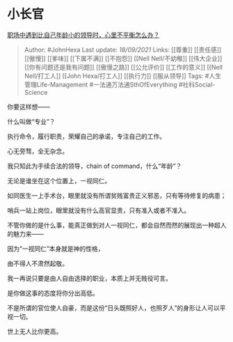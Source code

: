 # 小长官
[职场中遇到比自己年龄小的领导时，心里不平衡怎么办？](https://www.zhihu.com/question/486714620/answer/2126546084)

> Author: #JohnHexa 
Last update: *18/09/2021* 
Links: [[尊重]] [[责任感]] [[傲慢]] [[爹味]] [[下属不满]] [[不抱怨]] [[Nell Nell/不幼稚]] [[伟大企业]] [[你有问题还是我有问题]] [[傲慢之路]] [[公允评价]] [[工作的意义]] [[Nell Nell/打工人]] [[John Hexa/打工人]] [[执行力]] [[服从领导]]
Tags: #人生管理Life-Management #一法通万法通SthOfEverything #社科Social-Science 

你要这样想——

什么叫做“专业”？

执行命令，履行职责，荣耀自己的承诺，专注自己的工作。

心无旁骛，全无杂念。

我只知此为手续合法的领导，chain of command，什么“年龄”？

无论是谁坐在这个位置上，一视同仁。

如同医生一上手术台，眼里就没有所谓贫贱富贵正义邪恶，只有等待修复的病患；

哨兵一站上岗位，眼里就没有什么高官显贵，只有准入或者不准入。

不管你做的是什么事，能真正做到对人一视同仁，都会自然而然的展现出一种超人的魅力来——

因为“一视同仁”本身就是神的性格，

由不得人不肃然起敬。

我一再说只要是由人自由选择的职业，本质上并无贱役可言。

是你做这事的态度将你分出高低。

不是所谓的官位使人自豪，而是这份“日头既照好人，也照歹人”的身形让人可以平视一切。

世上无人比你更高。

  
